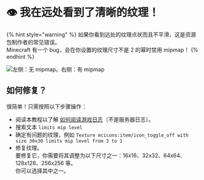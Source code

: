 # 👁 我在远处看到了清晰的纹理！

{% hint style="warning" %}
如果你看到远处的纹理点状而且不平滑，这是资源包制作者的常见错误。\
Minecraft 有一个 bug，会在你设置的纹理尺寸不是 2 的幂时禁用 mipmap！
{% endhint %}

![左侧：无 mipmap。右侧：有 mipmap](<../.gitbook/assets/image (19).png>)

## **如何修复？**

很简单！只需按照以下步骤操作：

* 阅读本教程以了解 [如何阅读游戏日志](identify-why-textures-are-not-shown.md)（不是服务器日志）。
* 搜索文本 `limits mip level`
* 确定有问题的纹理，例如 `Texture mcicons:item/icon_toggle_off with size 30x30 limits mip level from 3 to 1`
* 修复纹理。\
  要修复它，你需要将其调整为以下尺寸之一：16x16、32x32、64x64、128x128、256x256 等。\
  你可以选择其中之一。
